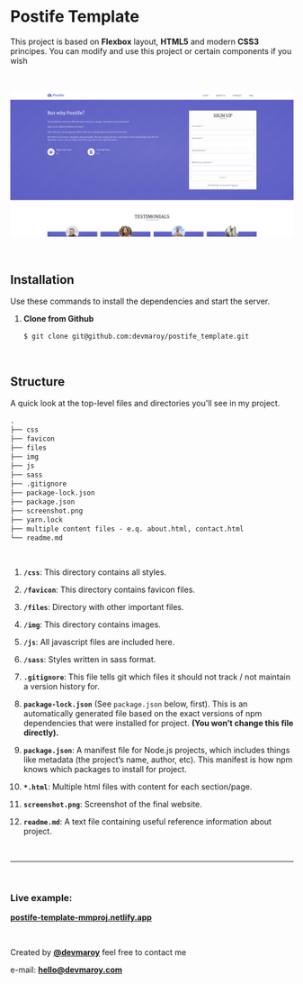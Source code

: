 # **Postife Template**

This project is based on **Flexbox** layout, **HTML5** and modern **CSS3** principes. You can modify and use this project or certain components if you wish


<br>


![](screenshot.png)


<br>

## Installation ##

Use these commands to install the dependencies and start the server.

1. **Clone from Github**

    ```
    $ git clone git@github.com:devmaroy/postife_template.git
    ```

<br>



## Structure ##

A quick look at the top-level files and directories you'll see in my project.

    .
    ├── css
    ├── favicon
    ├── files
    ├── img
    ├── js
    ├── sass
    ├── .gitignore
    ├── package-lock.json
    ├── package.json
    ├── screenshot.png
    ├── yarn.lock
    ├── multiple content files - e.q. about.html, contact.html 
    └── readme.md

<br>

1.  **`/css`**: This directory contains all styles.
   
2.  **`/favicon`**: This directory contains favicon files.
   
3.  **`/files`**: Directory with other important files.

4.  **`/img`**: This directory contains images.

5.  **`/js`**: All javascript files are included here.
   
6.  **`/sass`**: Styles written in sass format.

7.  **`.gitignore`**: This file tells git which files it should not track / not maintain a version history for.

8.  **`package-lock.json`** (See `package.json` below, first). This is an automatically generated file based on the exact versions of npm dependencies that were installed for project. **(You won’t change this file directly).**

9.  **`package.json`**: A manifest file for Node.js projects, which includes things like metadata (the project’s name, author, etc). This manifest is how npm knows which packages to install for project.

10. **`*.html`**: Multiple html files with content for each section/page.
    
11. **`screenshot.png`**: Screenshot of the final website.

12. **`readme.md`**: A text file containing useful reference information about project.


<br>

<hr>

<br>

###  Live example: 
**[postife-template-mmproj.netlify.app](https://postife-template-mmproj.netlify.app)**

<br>

Created by **[@devmaroy](https://twitter.com/devmaroy)** feel free to contact me 

e-mail: **[hello@devmaroy.com](hello@devmaroy.com)**